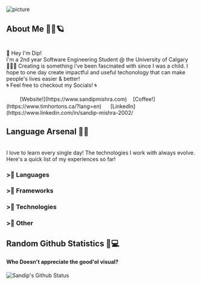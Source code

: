 ![picture](https://i.imgur.com/jGGNj7h.png)

## About Me 👱‍♂️🪐
<br>
👋 Hey I'm Dip! <br>
I'm a 2nd year Software Engineering Student @ the University of Calgary 👨🏼‍🎓
Creating is something i've been fascinated with since I was a child. I hope to one day create 
impactful and useful techonology that can make people's lives easier & better!
<br>
🌀 Feel free to checkout my Socials! 🌀<br><br>
<img height=16px src="https://cdn1.iconfinder.com/data/icons/logotypes/32/square-linkedin-512.png"> 
<img height=16px src="https://cdn3.iconfinder.com/data/icons/colorful-guache-social-media-logos-1/159/social-media_web-512.png">[Website!](https://www.sandipmishra.com)<img height=16px src="https://cdn3.iconfinder.com/data/icons/solid-amenities-icon-set/64/Coffee_Maker_copy-512.png">[Coffee!](https://www.timhortons.ca/?lang=en)

<img height=16px src="https://cdn1.iconfinder.com/data/icons/logotypes/32/square-linkedin-512.png"> 
[LinkedIn](https://www.linkedin.com/in/sandip-mishra-2002/

## Language Arsenal 🏹🔫
<br>
I love to learn every single day! The technologies I work with always evolve. Here's a quick list of my experiences so far!
<br>

### >⃣ Languages

### >⃣ Frameworks

### >⃣ Technologies

### >⃣ Other


## Random Github Statistics 🎈💻
#### Who Doesn't appreciate the good'ol visual?
![Sandip's Github Status](https://github-readme-stats.vercel.app/api?username=sandipm02&show_icons=true&title_color=3793c4&icon_color=ffbb00&text_color=ffffff&bg_color=000000)



<!--
**sandipm02/sandipm02** is a ✨ _special_ ✨ repository because its `README.md` (this file) appears on your GitHub profile.

Here are some ideas to get you started:

- 🔭 I’m currently working on ...
- 🌱 I’m currently learning ...
- 👯 I’m looking to collaborate on ...
- 🤔 I’m looking for help with ...
- 💬 Ask me about ...
- 📫 How to reach me: ...
- 😄 Pronouns: ...
- ⚡ Fun fact: ...
-->
